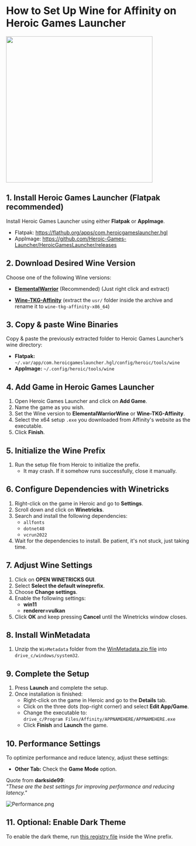# How to Set Up Wine for Affinity on Heroic Games Launcher

<img src="/Assets/NewLogos/AffinityHGL.png" width="400"/>

## 1. Install Heroic Games Launcher (Flatpak recommended)

Install Heroic Games Launcher using either **Flatpak** or **AppImage**.

- Flatpak: https://flathub.org/apps/com.heroicgameslauncher.hgl
- AppImage: https://github.com/Heroic-Games-Launcher/HeroicGamesLauncher/releases

## 2. Download Desired Wine Version

Choose one of the following Wine versions:

- [**ElementalWarrior**](https://github.com/Twig6943/wine/releases) (Recommended) (Just right click and extract)

- [**Wine-TKG-Affinity**](https://github.com/daegalus/wine-tkg-affinity/releases) (extract the `usr/` folder inside the archive and rename it to `wine-tkg-affinity-x86_64`)

## 3. Copy & paste Wine Binaries

Copy & paste the previously extracted folder to Heroic Games Launcher’s wine directory:

- **Flatpak:** `~/.var/app/com.heroicgameslauncher.hgl/config/heroic/tools/wine`
- **AppImage:** `~/.config/heroic/tools/wine`

## 4. Add Game in Heroic Games Launcher

1. Open Heroic Games Launcher and click on **Add Game**.
2. Name the game as you wish.
3. Set the Wine version to **ElementalWarriorWine** or **Wine-TKG-Affinity**.
4. Select the x64 setup `.exe` you downloaded from Affinity's website as the executable.
5. Click **Finish**.

## 5. Initialize the Wine Prefix

1. Run the setup file from Heroic to initialize the prefix.
   - It may crash. If it somehow runs successfully, close it manually.

## 6. Configure Dependencies with Winetricks

1. Right-click on the game in Heroic and go to **Settings**.
2. Scroll down and click on **Winetricks**.
3. Search and install the following dependencies:
    - `allfonts`
    - `dotnet48`
    - `vcrun2022`
4. Wait for the dependencies to install. Be patient, it's not stuck, just taking time.

## 7. Adjust Wine Settings

1. Click on **OPEN WINETRICKS GUI**.
2. Select **Select the default wineprefix**.
3. Choose **Change settings**.
4. Enable the following settings:
    - **win11**
    - **renderer=vulkan**
5. Click **OK** and keep pressing **Cancel** until the Winetricks window closes.

## 8. Install WinMetadata

1. Unzip the `WinMetadata` folder from the [WinMetadata.zip file](https://archive.org/download/win-metadata/WinMetadata.zip) into `drive_c/windows/system32`.

## 9. Complete the Setup

1. Press **Launch** and complete the setup.
2. Once installation is finished:
    - Right-click on the game in Heroic and go to the **Details** tab.
    - Click on the three dots (top-right corner) and select **Edit App/Game**.
    - Change the executable to:  
      `drive_c/Program Files/Affinity/APPNAMEHERE/APPNAMEHERE.exe`
    - Click **Finish** and **Launch** the game.

## 10. Performance Settings

To optimize performance and reduce latency, adjust these settings:

- **Other Tab:** Check the **Game Mode** option.

Quote from **darkside99**:  
*"These are the best settings for improving performance and reducing latency."*

![Performance.png](./Images/Performance.png)

## 11. Optional: Enable Dark Theme

To enable the dark theme, run [this registry file](/wine-dark-theme.reg) inside the Wine prefix.
